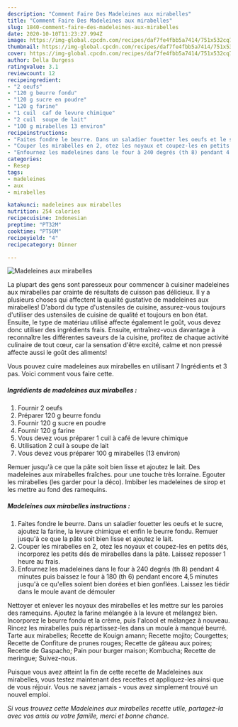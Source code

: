 ```yaml
---
description: "Comment Faire Des Madeleines aux mirabelles"
title: "Comment Faire Des Madeleines aux mirabelles"
slug: 1840-comment-faire-des-madeleines-aux-mirabelles
date: 2020-10-10T11:23:27.994Z
image: https://img-global.cpcdn.com/recipes/daf7fe4fbb5a7414/751x532cq70/madeleines-aux-mirabelles-photo-principale-de-la-recette.jpg
thumbnail: https://img-global.cpcdn.com/recipes/daf7fe4fbb5a7414/751x532cq70/madeleines-aux-mirabelles-photo-principale-de-la-recette.jpg
cover: https://img-global.cpcdn.com/recipes/daf7fe4fbb5a7414/751x532cq70/madeleines-aux-mirabelles-photo-principale-de-la-recette.jpg
author: Della Burgess
ratingvalue: 3.1
reviewcount: 12
recipeingredient:
- "2 oeufs"
- "120 g beurre fondu"
- "120 g sucre en poudre"
- "120 g farine"
- "1 cuil  caf de levure chimique"
- "2 cuil  soupe de lait"
- "100 g mirabelles 13 environ"
recipeinstructions:
- "Faites fondre le beurre. Dans un saladier fouetter les oeufs et le sucre, ajoutez la farine, la levure chimique et enfin le beurre fondu. Remuer jusqu&#39;à ce que la pâte soit bien lisse et ajoutez le lait."
- "Couper les mirabelles en 2, otez les noyaux et coupez-les en petits dés, incorporez les petits dés de mirabelles dans la pâte. Laissez reposser 1 heure au frais."
- "Enfournez les madeleines dans le four à 240 degrés (th 8) pendant 4 minutes puis baissez le four à 180 (th 6) pendant encore 4,5 minutes jusqu&#39;à ce qu&#39;elles soient bien dorées et bien gonflées. Laissez les tiédir dans le moule avant de démouler"
categories:
- Resep
tags:
- madeleines
- aux
- mirabelles

katakunci: madeleines aux mirabelles 
nutrition: 254 calories
recipecuisine: Indonesian
preptime: "PT32M"
cooktime: "PT50M"
recipeyield: "4"
recipecategory: Dinner

---
```



![Madeleines aux mirabelles](https://img-global.cpcdn.com/recipes/daf7fe4fbb5a7414/751x532cq70/madeleines-aux-mirabelles-photo-principale-de-la-recette.jpg)

La plupart des gens sont paresseux pour commencer à cuisiner madeleines aux mirabelles par crainte de résultats de cuisson pas délicieux. Il y a plusieurs choses qui affectent la qualité gustative de madeleines aux mirabelles! D'abord du type d'ustensiles de cuisine, assurez-vous toujours d'utiliser des ustensiles de cuisine de qualité et toujours en bon état. Ensuite, le type de matériau utilisé affecte également le goût, vous devez donc utiliser des ingrédients frais. Ensuite, entraînez-vous davantage à reconnaître les différentes saveurs de la cuisine, profitez de chaque activité culinaire de tout cœur, car la sensation d'être excité, calme et non pressé affecte aussi le goût des aliments!

<!--inarticleads1-->

Vous pouvez cuire madeleines aux mirabelles en utilisant 7 Ingrédients et 3 pas. Voici comment vous faire cette.

##### Ingrédients de madeleines aux mirabelles :

1. Fournir 2 oeufs
1. Préparer 120 g beurre fondu
1. Fournir 120 g sucre en poudre
1. Fournir 120 g farine
1. Vous devez vous préparer 1 cuil à café de levure chimique
1. Utilisation 2 cuil à soupe de lait
1. Vous devez vous préparer 100 g mirabelles (13 environ)


Remuer jusqu&#39;à ce que la pâte soit bien lisse et ajoutez le lait. Des madeleines aux mirabelles fraîches. pour une touche très lorraine. Egouter les mirabelles (les garder pour la déco). Imbiber les madeleines de sirop et les mettre au fond des ramequins. 

<!--inarticleads2-->

##### Madeleines aux mirabelles instructions :

1. Faites fondre le beurre. Dans un saladier fouetter les oeufs et le sucre, ajoutez la farine, la levure chimique et enfin le beurre fondu. Remuer jusqu&#39;à ce que la pâte soit bien lisse et ajoutez le lait.
1. Couper les mirabelles en 2, otez les noyaux et coupez-les en petits dés, incorporez les petits dés de mirabelles dans la pâte. Laissez reposser 1 heure au frais.
1. Enfournez les madeleines dans le four à 240 degrés (th 8) pendant 4 minutes puis baissez le four à 180 (th 6) pendant encore 4,5 minutes jusqu&#39;à ce qu&#39;elles soient bien dorées et bien gonflées. Laissez les tiédir dans le moule avant de démouler


Nettoyer et enlever les noyaux des mirabelles et les mettre sur les paroies des ramequins. Ajoutez la farine mélangée à la levure et mélangez bien. Incorporez le beurre fondu et la crème, puis l&#39;alcool et mélangez à nouveau. Rincez les mirabelles puis répartissez-les dans un moule à manqué beurré. Tarte aux mirabelles; Recette de Kouign amann; Recette mojito; Courgettes; Recette de Confiture de prunes rouges; Recette de gâteau aux poires; Recette de Gaspacho; Pain pour burger maison; Kombucha; Recette de meringue; Suivez-nous. 

<!--inarticleads1-->

<p>
Puisque vous avez atteint la fin de cette recette de Madeleines aux mirabelles, vous testez maintenant des recettes et appliquez-les ainsi que de vous réjouir. Vous ne savez jamais - vous avez simplement trouvé un nouvel emploi.
</p>

<p>
<i>Si vous trouvez cette Madeleines aux mirabelles recette utile, partagez-la avec vos amis ou votre famille, merci et bonne chance.</i>
</p>
